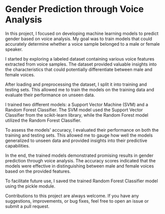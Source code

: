  <h1>Gender Prediction through Voice Analysis</h1>

  <p>In this project, I focused on developing machine learning models to predict gender based on voice analysis. My goal was to train models that could accurately determine whether a voice sample belonged to a male or female speaker.</p>

  <p>I started by exploring a labeled dataset containing various voice features extracted from voice samples. The dataset provided valuable insights into the characteristics that could potentially differentiate between male and female voices.</p>

  <p>After loading and preprocessing the dataset, I split it into training and testing sets. This allowed me to train the models on the training data and evaluate their performance on unseen data.</p>

  <p>I trained two different models: a Support Vector Machine (SVM) and a Random Forest Classifier. The SVM model used the Support Vector Classifier from the scikit-learn library, while the Random Forest model utilized the Random Forest Classifier.</p>

  <p>To assess the models' accuracy, I evaluated their performance on both the training and testing sets. This allowed me to gauge how well the models generalized to unseen data and provided insights into their predictive capabilities.</p>

  <p>In the end, the trained models demonstrated promising results in gender prediction through voice analysis. The accuracy scores indicated that the models were effective in distinguishing between male and female voices based on the provided features.</p>

  <p>To facilitate future use, I saved the trained Random Forest Classifier model using the pickle module.</p>

  <p>Contributions to this project are always welcome. If you have any suggestions, improvements, or bug fixes, feel free to open an issue or submit a pull request.</p>
</body>
</html>
